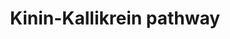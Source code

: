 ---
annotations:
- id: PW:0000526
  parent: classic metabolic pathway
  type: Pathway Ontology
  value: kallikrein-kinin cascade pathway
authors:
- Ariajadhav
- Marvin M2
- Eweitz
- Ddigles
citedin:
- link: PMC9519890
  title: 'Tissue-specific pathway activities: A retrospective analysis in COVID-19
    patients (2022)'
communities: []
description: Kinin-Kallikrein pathway for bradykinin formation that leads to bradykinin
  receptor 1 (BDKRB1) and receptor 2 (BDKRB2) activation in Homo sapiens starting
  from FXII.
last-edited: 2025-07-09
ndex: aa135d0f-5c74-11ec-b3be-0ac135e8bacf
organisms:
- Homo sapiens
redirect_from:
- /index.php/Pathway:WP5089
- /instance/WP5089
- /instance/WP5089_r139850
revision: r139850
schema-jsonld:
- '@context': https://schema.org/
  '@id': https://wikipathways.github.io/pathways/WP5089.html
  '@type': Dataset
  creator:
    '@type': Organization
    name: WikiPathways
  description: Kinin-Kallikrein pathway for bradykinin formation that leads to bradykinin
    receptor 1 (BDKRB1) and receptor 2 (BDKRB2) activation in Homo sapiens starting
    from FXII.
  keywords:
  - BDKRB1
  - BDKRB2
  - Bradykinin
  - CPN1
  - Des-arg(9)-bradykinin
  - F12
  - KLKB1
  - KNG1
  - SERPING1
  license: CC0
  name: Kinin-Kallikrein pathway
seo: CreativeWork
title: Kinin-Kallikrein pathway
wpid: WP5089
---